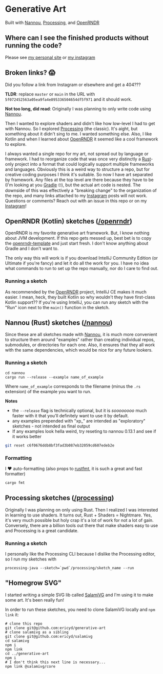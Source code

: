 # Generative Art
Built with [Nannou][], [Processing][], and [OpenRNDR][]

## Where can I see the finished products without running the code?

Please see [my personal site](https://ericyd.github.io/generative-art) or [my instagram](https://www.instagram.com/ericydauenhauer/)

## Broken links? 😱

Did you follow a link from Instagram or elsewhere and get a 404???

**TLDR**: replace `master` or `main` in the URL with `5f072452563a05ea9fa4e895336504654df5f971` and it should work.

**Not too long, did read**: Originally I was planning to only write code using [Nannou][].

Then I wanted to explore shaders and didn't like how low-level I had to get with Nannou. So I explored [Processing][] (the classic). It's aight, but something about it didn't sing to me. I wanted something else. Also, I like Kotlin and when I learned about [OpenRNDR][] it seemed like a cool framework to explore.

I always wanted a single repo for my art, not spread out by language or framework. I had to reorganize code that was once very distinctly a [Rust][]-only project into a format that could logically support multiple frameworks and languages. Obviously this is a weird way to structure a repo, but for creative coding purposes I think it's suitable. So now I have art separated by framework. Any files at the top level are there because they have to be (I'm looking at you [Gradle][] 🙄), but the actual art code is nested. The downside of this was effectively a "breaking change" to the organization of the repo, and many links attached to my [Instagram][] posts will not work. Questions or comments? Reach out with an issue in this repo or on my [Instagram][]!

## OpenRNDR (Kotlin) sketches ([/openrndr](./openrndr))

OpenRNDR is my favorite generative art framework. But, I know nothing about JVM development.
If this repo gets messed up, best bet is to copy the [openrndr-template](https://github.com/openrndr/openrndr-template) and just start fresh.
I don't know anything about Gradle and I don't want to.

The only way this will work is if you download IntelliJ Community Edition (or Ultimate if you're fancy) and let it do all the work for you.
I have no idea what commands to run to set up the repo manually, nor do I care to find out.

### Running a sketch

As recommended by the [OpenRNDR][] project, IntelliJ CE makes it much easier. I mean, heck, they built Kotlin so why wouldn't they have first-class Kotlin support?? If you're using IntelliJ, you can run any sketch with the "Run" icon next to the `main()` function in the sketch.

## Nannou (Rust) sketches ([/nannou](./nannou))

Since these are all sketches made with [Nannou][], it is much more convenient to structure them around "examples" rather than creating individual repos, submodules, or directories for each one. Also, it ensures that they all work with the same dependencies, which would be nice for any future lookers.

### Running a sketch

```
cd nannou
cargo run --release --example name_of_example
```

Where `name_of_example` corresponds to the filename (minus the `.rs` extension) of the example you want to run.

**Notes**
* the `--release` flag is technically optional, but it is _soooooooo_ much faster with it that you'll definitely want to use it by default.
* any examples prepended with "xp_" are intended as "exploratory" sketches - not intended as final output
* If any examples look hella weird, try reseting to nannou 0.13.1 and see if it works better

```bash
git reset c6f0676ddb8bf3fad3b087eb32059cd607edeb2e
```

### Formatting

I ❤️ auto-formatting (also props to [rustfmt][], it is such a great and fast formatter)

```bash
cargo fmt
```

## Processing sketches ([/processing](./processing))

Originally I was planning on only using Rust. Then I realized I was interested in learning to use shaders. It turns out, Rust + Shaders = Nightmare. Yes, it's very much possible but holy crap it's a lot of work for not a lot of gain. Conversely, there are a billion tools out there that make shaders easy to use and Processing is a great candidate.

### Running a sketch

I personally like the Processing CLI because I dislike the Processing editor, so I run my sketches with

```
processing-java --sketch=`pwd`/processing/sketch_name --run
```

## "Homegrow SVG"

I started writing a simple SVG lib called [SalamiVG](https://github.com/ericyd/salamivg) and I'm using it to make some art. It's been really fun!

In order to run these sketches, you need to clone SalamiVG locally and `npm link` it:

```shell
# clone this repo
git clone git@github.com:ericyd/generative-art
# clone salamivg as a sibling
git clone git@github.com:ericyd/salamivg
cd salamivg
npm i
npm link
cd ../generative-art
npm i
# I don't think this next line is necessary...
npm link @salamivg/core
```

<!-- Links -->

[Nannou]: https://nannou.cc/
[Processing]: https://processing.org/
[OpenRNDR]: https://openrndr.org/
[Instagram]: https://www.instagram.com/ericydauenhauer/
[Gradle]: https://www.baeldung.com/gradle
[Rust]: https://www.rust-lang.org/
[rustfmt]: https://github.com/rust-lang/rustfmt
